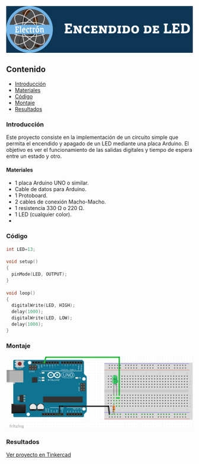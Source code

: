 <img src="https://github.com/Ingenieria-Electrica-UdeA/banco_imagenes/blob/main/banners/banner-encendido-led.jpg" style="max-width: 100%;" alt="Banner encendido de LED">

## Contenido
- <a href="#introduccion">Introducción</a>
- <a href="#materiales">Materiales</a>
- <a href="#código">Código</a>
- <a href="#montaje">Montaje</a>
- <a href="#resultados">Resultados</a>

### Introducción
Este proyecto consiste en la implementación de un circuito simple que permita el encendido y apagado de un LED mediante una placa Arduino. El objetivo es ver el funcionamiento de las salidas digitales y tiempo de espera entre un estado y otro.
#### Materiales
- 1 placa Arduino UNO o similar.
- Cable de datos para Arduino.
- 1 Protoboard.
- 2 cables de conexión Macho-Macho.
- 1 resistencia 330 Ω o 220 Ω.
- 1 LED (cualquier color).
- 
### Código

```cpp
int LED=13;

void setup()
{
  pinMode(LED, OUTPUT);
}

void loop()
{
  digitalWrite(LED, HIGH);
  delay(1000);
  digitalWrite(LED, LOW);
  delay(1000);
}
```
### Montaje
<img src="https://github.com/Ingenieria-Electrica-UdeA/banco_imagenes/blob/main/presentaciones/montaje-encendido-led.png" style="max-width: 100%;" alt="Montaje encendido de LED">

### Resultados

<a href="https://www.tinkercad.com/things/g3XPS7vd6mC-encendido-de-led">Ver proyecto en Tinkercad</a>

